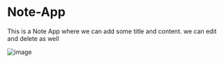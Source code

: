# Note-App
This is a Note App where we can add some title and content. we can edit and delete as well

![image](https://github.com/Battuvamsi/Note-App/assets/86798381/0f6cb9d0-8d0a-4803-9b1c-6b372e5a68c2)

